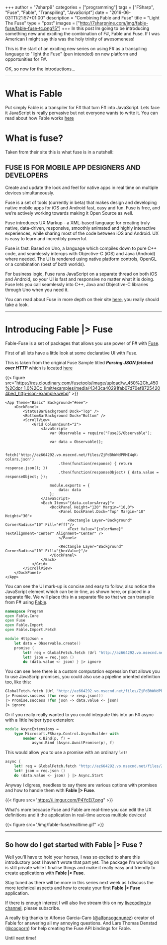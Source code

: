 +++
author = "7sharp9"
categories = ["programming"]
tags = ["FSharp", "Fuse", "Fable", "Transpiling", "JavaScript"]
date = "2016-06-03T11:21:57+01:00"
description = "Combining Fable and Fuse"
title = "Light The Fuse"
type = "post"
images = ["http://7sharpnine.com/img/fable-fuse/fable-fuse-tc.png?5"]
+++
In this post Im going to be introducing something new and exciting the combination of F#, Fable and Fuse.  If I was American I might say this was the holy trinity of awesomeness!<!--more-->

This is the start of an exciting new series on using F# as a transpiling language to "light the Fuse" (pun intended) on new platform and opportunities for F#.  

OK, so now for the introductions...
- - -
# What is Fable

Put simply Fable is a transpiler for F# that turn F# into JavaScript.  Lets face it JavaScript is really pervasive but not everyone wants to write it.  You can read about how Fable works [here][2]

# What is fuse?

Taken from their site this is what fuse is in a nutshell: 

## FUSE IS FOR MOBILE APP DESIGNERS AND DEVELOPERS

Create and update the look and feel for native apps in real time
on multiple devices simultaneously. 

Fuse is a set of tools (currently in beta) that makes design and developing native mobile apps for iOS and Android fast, easy and fun. Fuse is free, and we’re actively working towards making it Open Source as well.

Fuse introduces UX Markup - a XML-based language for creating truly native, data-driven, responsive, smoothly animated and highly interactive experiences, while sharing most of the code between iOS and Android. UX is easy to learn and incredibly powerful.

Fuse is fast. Based on Uno, a language which compiles down to pure C++ code, and seamlessly interops with Objective-C (iOS) and Java (Android) where needed. The UI is rendered using native platform controls, OpenGL or a combination (best of both worlds).

For business logic, Fuse runs JavaScript on a separate thread on both iOS and Android, so your UI is fast and responsive no matter what it is doing. Fuse lets you call seamlessly into C++, Java and Objective-C libraries through Uno when you need it.  

You can read about Fuse in more depth on their site [here][1], you really should take a look.  
- - -
# Introducing **Fable |> Fuse**

Fable-Fuse is a set of packages that allows you use power of F# with [Fuse][1].  

First of all lets have a little look at some declarative UI with Fuse.

This is taken from the original Fuse Sample titled ***Parsing JSON fetched over HTTP***   which is located [here][3]  

{{< figure src="https://res.cloudinary.com/fusetools/image/upload/w_450%2Ch_450%2Cdpr_1.0%2Cc_limit/examples/media/4343ca40291fab07d70ef87254204bed_http-json-example.webp" >}}
```
<App Theme="Basic" Background="#eee">
    <DockPanel>
        <StatusBarBackground Dock="Top" />
        <BottomBarBackground Dock="Bottom" />
        <ScrollView>
            <Grid ColumnCount="2">
                <JavaScript>
                    var Observable = require("FuseJS/Observable");

                    var data = Observable();

                    fetch('http://az664292.vo.msecnd.net/files/ZjPdBhWNdPRMI4qK-colors.json')
                        .then(function(response) { return response.json(); })
                        .then(function(responseObject) { data.value = responseObject; });

                    module.exports = {
                        data: data
                    };
                </JavaScript>
                <Each Items="{data.colorsArray}">
                    <DockPanel Height="120" Margin="10,0">
                        <Panel DockPanel.Dock="Top" Margin="10" Height="30">
                            <Rectangle Layer="Background" CornerRadius="10" Fill="#fff"/>
                            <Text Value="{colorName}" TextAlignment="Center" Alignment="Center" />
                        </Panel>

                        <Rectangle Layer="Background" CornerRadius="10" Fill="{hexValue}"/>
                    </DockPanel>
                </Each>
            </Grid>
        </ScrollView>
    </DockPanel>
</App>
```

You can see the UI mark-up is concise and easy to follow, also notice the JavaScript element which can be in-line, as shown here, or placed in a separate file.  We will place this in a separate file so that we can transpile from F# using [Fable][2].

```fsharp
namespace Program
open Fable.Core
open Fuse
open Fable.Import
open Fable.Import.Fetch

module HttpJson =
    let data = Observable.create()
    promise {
        let! req = GlobalFetch.fetch (Url "http://az664292.vo.msecnd.net/files/ZjPdBhWNdPRMI4qK-colors.json")
        let! json = req.json ()
        do (data.value <- json) } |> ignore
```

You can see here there is a custom computation expression that allows you to use JavaScrip promises, you could also use a pipeline oriented definition too, like this:

```fsharp
GlobalFetch.fetch (Url "http://az664292.vo.msecnd.net/files/ZjPdBhWNdPRMI4qK-colors.json")
|> Promise.success (fun resp -> resp.json())                                                                          
|> Promise.success (fun json -> data.value <- json) 
|> ignore
```

Or if you really really wanted to you could integrate this into an F# async with a little helper type extension:
```fsharp
module AsyncExtensions =    
    type Microsoft.FSharp.Control.AsyncBuilder with
        member x.Bind(p, f) = 
            async.Bind (Async.AwaitPromise(p), f)
```

This would allow you to use a promise with an ordinary `let!`
```fsharp
async {
    let! req = GlobalFetch.fetch "http://az664292.vo.msecnd.net/files/ZjPdBhWNdPRMI4qK-colors.json"
    let! json = req.json ()
    do (data.value <- json) } |> Async.Start 
```

Anyway I digress, needless to say there are various options with promises and how to handle them with **Fable |> Fuse**.  

{{< figure src="https://i.imgur.com/P4YcEi7.png" >}}

What's more because Fuse and Fable are real-time you can edit the UX definitions and it the application in real-time across multiple devices!

{{< figure src="/img/fable-fuse/realtime.gif" >}}
- - -
## So how do I get started with **Fable |> Fuse** ?

Well you'll have to hold your horses, I was so excited to share this introductory post I haven't wrote that part yet.  The package I'm working on is still private while I finalise things and make it really easy and friendly to create applications with **Fable |> Fuse**.  

Stay tuned as there will be more in this series next week as I discuss the more technical aspects and how to create your first **Fable |> Fuse** application.  

If there is enough interest I will also live stream this on my [livecoding.tv channel][6], please subscribe.  

A really big thanks to Alfonso Garcia-Caro ([@alfonsogcnunez][5]) creator of Fable for answering all my annoying questions.  And Lars Thomas Denstad ([@cocporn][4]) for help creating the Fuse API bindings for Fable.   

Until next time!

[1]: https://www.fusetools.com/
[2]: http://fsprojects.github.io/Fable/
[3]: https://www.fusetools.com/examples/http-json
[4]: https://twitter.com/COCPORN
[5]: https://twitter.com/alfonsogcnunez
[6]: https://www.livecoding.tv/7sharp9/
